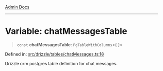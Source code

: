 [Admin Docs](/)

***

# Variable: chatMessagesTable

> `const` **chatMessagesTable**: `PgTableWithColumns`\<\{ \}\>

Defined in: [src/drizzle/tables/chatMessages.ts:18](https://github.com/gautam-divyanshu/talawa-api/blob/a895c36f24acf725ac16aa7e0f8e50ef9fa64c42/src/drizzle/tables/chatMessages.ts#L18)

Drizzle orm postgres table definition for chat messages.
